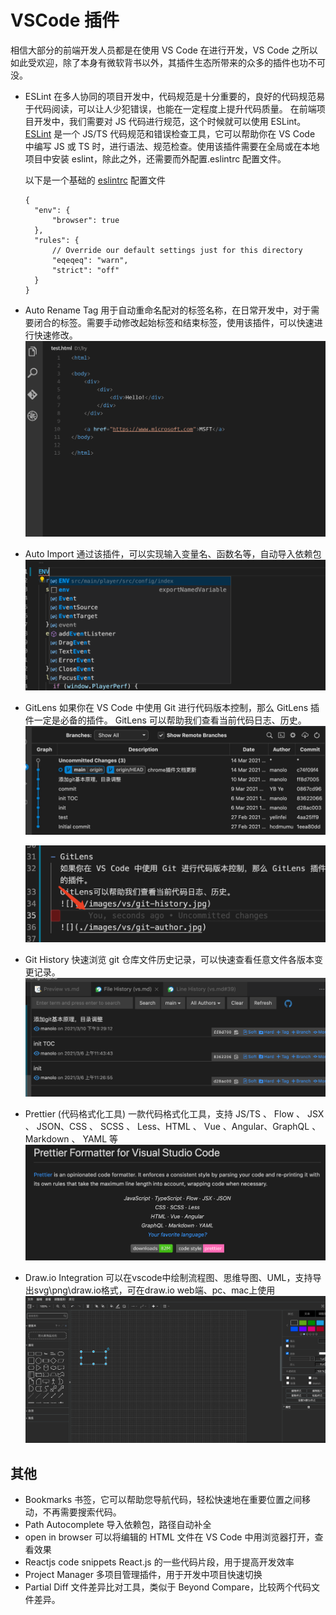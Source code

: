 # VSCode 插件

相信大部分的前端开发人员都是在使用 VS Code 在进行开发，VS Code 之所以如此受欢迎，除了本身有微软背书以外，其插件生态所带来的众多的插件也功不可没。

- ESLint
  在多人协同的项目开发中，代码规范是十分重要的，良好的代码规范易于代码阅读，可以让人少犯错误，也能在一定程度上提升代码质量。
  在前端项目开发中，我们需要对 JS 代码进行规范，这个时候就可以使用 ESLint。
  [ESLint](https://eslint.org/) 是一个 JS/TS 代码规范和错误检查工具，它可以帮助你在 VS Code 中编写 JS 或 TS 时，进行语法、规范检查。使用该插件需要在全局或在本地项目中安装 eslint，除此之外，还需要而外配置.eslintrc 配置文件。

  以下是一个基础的 [eslintrc](https://eslint.org/docs/user-guide/configuring/configuration-files) 配置文件

      {
        "env": {
            "browser": true
        },
        "rules": {
            // Override our default settings just for this directory
            "eqeqeq": "warn",
            "strict": "off"
        }
      }

- Auto Rename Tag
  用于自动重命名配对的标签名称，在日常开发中，对于需要闭合的标签。需要手动修改起始标签和结束标签，使用该插件，可以快速进行快速修改。
  ![](./images/vs/auto-rename-tag.gif)

- Auto Import
  通过该插件，可以实现输入变量名、函数名等，自动导入依赖包
  ![](./images/vs/auto-import.png)

- GitLens
  如果你在 VS Code 中使用 Git 进行代码版本控制，那么 GitLens 插件一定是必备的插件。
  GitLens 可以帮助我们查看当前代码日志、历史。
  ![](./images/vs/git-history.jpg)

  ![](./images/vs/git-author.png)

- Git History
  快速浏览 git 仓库文件历史记录，可以快速查看任意文件各版本变更记录。
  ![](./images/vs/git-history.png)

- Prettier (代码格式化工具)
  一款代码格式化工具，支持
  JS/TS 、 Flow 、 JSX 、 JSON、CSS 、 SCSS 、 Less、HTML 、 Vue 、Angular、GraphQL 、 Markdown 、 YAML 等
  ![](./images/vs/prettier.png)

- Draw.io Integration
  可以在vscode中绘制流程图、思维导图、UML，支持导出svg\png\draw.io格式，可在draw.io web端、pc、mac上使用
  ![](./images/vs/draw.io.png)

## 其他

- Bookmarks 书签，它可以帮助您导航代码，轻松快速地在重要位置之间移动，不再需要搜索代码。
- Path Autocomplete 导入依赖包，路径自动补全
- open in browser 可以将编辑的 HTML 文件在 VS Code 中用浏览器打开，查看效果
- Reactjs code snippets React.js 的一些代码片段，用于提高开发效率
- Project Manager 多项目管理插件，用于开发中项目快速切换
- Partial Diff 文件差异比对工具，类似于 Beyond Compare，比较两个代码文件差异。
